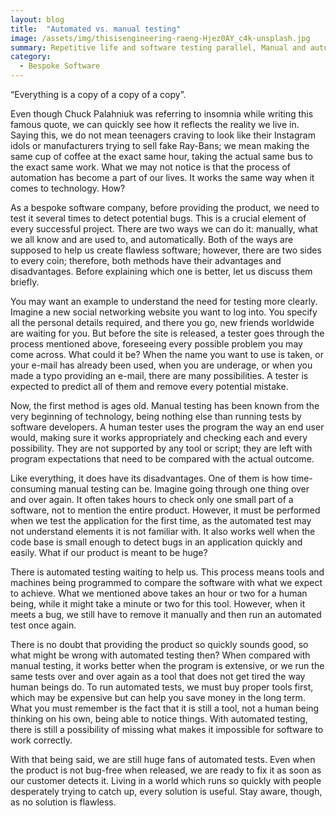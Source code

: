 ```yaml
---
layout: blog
title:  "Automated vs. manual testing"
image: /assets/img/thisisengineering-raeng-Hjez0AY_c4k-unsplash.jpg
summary: Repetitive life and software testing parallel, Manual and automated testing in software reflect life's monotony, each with unique pros and cons, highlighting efficiency versus thoroughness.
category:
  - Bespoke Software
---
```


“Everything is a copy of a copy of a copy”. 

Even though Chuck Palahniuk was referring to insomnia while writing this famous quote, we can quickly see how it reflects the reality we live in. Saying this, we do not mean teenagers craving to look like their Instagram idols or manufacturers trying to sell fake Ray-Bans; we mean making the same cup of coffee at the exact same hour, taking the actual same bus to the exact same work. What we may not notice is that the process of automation has become a part of our lives. It works the same way when it comes to technology. How?
 

As a bespoke software company, before providing the product, we need to test it several times to detect potential bugs. This is a crucial element of every successful project. There are two ways we can do it: manually, what we all know and are used to, and automatically. Both of the ways are supposed to help us create flawless software; however, there are two sides to every coin; therefore, both methods have their advantages and disadvantages. Before explaining which one is better, let us discuss them briefly.
 

You may want an example to understand the need for testing more clearly. Imagine a new social networking website you want to log into. You specify all the personal details required, and there you go, new friends worldwide are waiting for you. But before the site is released, a tester goes through the process mentioned above, foreseeing every possible problem you may come across. What could it be? When the name you want to use is taken, or your e-mail has already been used, when you are underage, or when you made a typo providing an e-mail, there are many possibilities. A tester is expected to predict all of them and remove every potential mistake.
 

Now, the first method is ages old. Manual testing has been known from the very beginning of technology, being nothing else than running tests by software developers. A human tester uses the program the way an end user would, making sure it works appropriately and checking each and every possibility. They are not supported by any tool or script; they are left with program expectations that need to be compared with the actual outcome.
 

Like everything, it does have its disadvantages. One of them is how time-consuming manual testing can be. Imagine going through one thing over and over again. It often takes hours to check only one small part of a software, not to mention the entire product. However, it must be performed when we test the application for the first time, as the automated test may not understand elements it is not familiar with. It also works well when the code base is small enough to detect bugs in an application quickly and easily. What if our product is meant to be huge?
 

There is automated testing waiting to help us. This process means tools and machines being programmed to compare the software with what we expect to achieve. What we mentioned above takes an hour or two for a human being, while it might take a minute or two for this tool. However, when it meets a bug, we still have to remove it manually and then run an automated test once again.
 

There is no doubt that providing the product so quickly sounds good, so what might be wrong with automated testing then? When compared with manual testing, it works better when the program is extensive, or we run the same tests over and over again as a tool that does not get tired the way human beings do. To run automated tests, we must buy proper tools first, which may be expensive but can help you save money in the long term. What you must remember is the fact that it is still a tool, not a human being thinking on his own, being able to notice things. With automated testing, there is still a possibility of missing what makes it impossible for software to work correctly.
 

With that being said, we are still huge fans of automated tests. Even when the product is not bug-free when released, we are ready to fix it as soon as our customer detects it. Living in a world which runs so quickly with people desperately trying to catch up, every solution is useful. Stay aware, though, as no solution is flawless.
